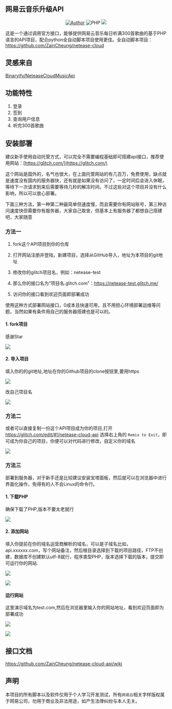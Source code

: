 ## 网易云音乐升级API

<p align="center">
    <a href="https://github.com/ZainCheung"><img alt="Author" src="https://img.shields.io/badge/author-ZainCheung-blueviolet"/></a>
    <img alt="PHP" src="https://img.shields.io/badge/code-PHP-success"/>
    <img src="https://visitor-badge.glitch.me/badge?page_id=ZainCheung.netease-cloud-api"/>
</p>

这是一个通过调用官方接口，能够提供网易云音乐每日听满300首歌曲的基于PHP语言的API项目，配合python全自动脚本项目使用更佳。全自动脚本项目：https://github.com/ZainCheung/netease-cloud

## 灵感来自

[Binaryify/NeteaseCloudMusicApi](https://github.com/Binaryify/NeteaseCloudMusicApi)

## 功能特性

1. 登录
2. 签到
3. 查询用户信息
4. 听完300首歌曲

## 安装部署

建议新手使用自动托管方式，可以完全不需要编程基础即可搭建api接口，推荐使用网站：[https://glitch.com/](https://glitch.com/)

这个网站是国外的，名气也很大，在上面托管网站的有几百万，免费使用，缺点就是速度没有国内的服务器快，还有就是如果没有访问了，一定时间后会进入休眠，等待下一次请求到来后需要等待几秒的解冻时间。不过这些对这个项目并没有什么影响，所以可以放心部署。

下面三种方法，第一种第二种最简单但速度慢，而且需要你有网站账号，第三种访问速度快但需要你有服务器，大家自己取舍，但基本上有服务器了都想自己搭建吧，大家随意

### 方法一

1. fork这个API项目到你的仓库

2. 打开网站注册并登陆，新建项目，选择从GitHub导入，地址为本项目的git地址
3. 修改你的glitch项目名，例如：netease-test
4. 那么你的接口名为“项目名.glitch.com”：https://netease-test.glitch.me/
5. 访问你的接口看到欢迎页面即部署成功

使用这种方式部署网站接口，0成本且快速可用，且不用担心环境部署运维等问题，当然如果有条件用自己的服务器搭建也是可以的。

#### 1. fork项目

感谢Star

![](https://s1.ax1x.com/2020/06/29/NWoCGj.png)

#### 2. 导入项目

填入你的的git地址,地址在你的Github项目的clone按钮里,要用https

![](https://s1.ax1x.com/2020/06/29/NWo8L6.png)

改自己项目名

![](https://s1.ax1x.com/2020/06/29/NWocTS.png)

### 方法二

或者可以直接复制一份这个API项目成为你的项目,打开 https://glitch.com/edit/#!/netease-cloud-api 选择右上角的 `Remix to Exit`，即可成为你自己的项目，你便可以对代码进行修改，自定义你的域名

![](https://s1.ax1x.com/2020/06/29/NWTJcn.png)

### 方法三

部署到服务器，对于新手还是比较建议安装宝塔面板，然后就可以在浏览器中进行界面化操作，免得有的人不会Linux的命令行。

#### 1. 下载PHP

确保下载了PHP,版本不要太老就行

![](https://s1.ax1x.com/2020/06/29/NWh7Ps.png)

#### 2. 添加网站

填入你提前在你的域名运营商解析的域名，可以是子域名比如，api.xxxxxx.com，写个网站备注，然后根目录选择到下载的项目路径，FTP不创建，数据库不创建默认utf-8就行，程序类型PHP，版本选择下载的版本，提交即可运行你的网站.

![](https://s1.ax1x.com/2020/06/29/NWhza4.png)

![](https://s1.ax1x.com/2020/06/29/NW4Ydg.png)

#### 运行网站

这里演示域名为test.com,然后在浏览器里输入你的网站地址，看到欢迎页面即为部署成功

![](https://s1.ax1x.com/2020/06/29/NW4hS1.png)

![](https://s1.ax1x.com/2020/06/29/NWIt8s.png)

## 接口文档

https://github.com/ZainCheung/netease-cloud-api/wiki

## 声明

本项目的所有脚本以及软件仅用于个人学习开发测试，所有`网易云`相关字样版权属于网易公司，勿用于商业及非法用途，如产生法律纠纷与本人无关。
